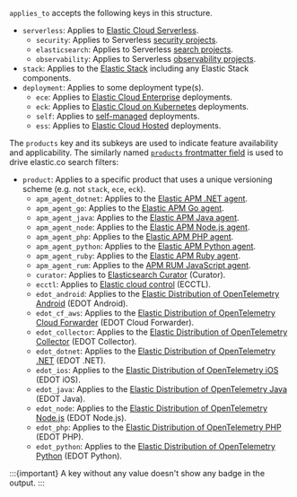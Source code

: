 `applies_to` accepts the following keys in this structure.

* `serverless`: Applies to [Elastic Cloud Serverless](https://www.elastic.co/docs/deploy-manage/deploy/elastic-cloud/serverless).
  * `security`: Applies to Serverless [security projects](https://www.elastic.co/docs/solutions/security/get-started/create-security-project).
  * `elasticsearch`: Applies to Serverless [search projects](https://www.elastic.co/docs/solutions/search/serverless-elasticsearch-get-started).
  * `observability`: Applies to Serverless [observability projects](https://www.elastic.co/docs/solutions/observability/get-started).
* `stack`: Applies to the [Elastic Stack](https://www.elastic.co/docs/get-started/the-stack) including any Elastic Stack components.
* `deployment`: Applies to some deployment type(s).
  * `ece`: Applies to [Elastic Cloud Enterprise](https://www.elastic.co/docs/deploy-manage/deploy/cloud-enterprise) deployments.
  * `eck`: Applies to [Elastic Cloud on Kubernetes](https://www.elastic.co/docs/deploy-manage/deploy/cloud-on-k8s) deployments.
  * `self`: Applies to [self-managed](https://www.elastic.co/docs/deploy-manage/deploy/self-managed) deployments.
  * `ess`: Applies to [Elastic Cloud Hosted](https://www.elastic.co/docs/deploy-manage/deploy/elastic-cloud/cloud-hosted) deployments.

The `products` key and its subkeys are used to indicate feature availability and applicability. The similarly named [`products` frontmatter field](/syntax/frontmatter.md#products) is used to drive elastic.co search filters:

* `product`: Applies to a specific product that uses a unique versioning scheme (e.g. not `stack`, `ece`, `eck`).
  * `apm_agent_dotnet`: Applies to the [Elastic APM .NET agent](https://www.elastic.co/docs/reference/apm/agents/dotnet).
  * `apm_agent_go`: Applies to the [Elastic APM Go agent](https://www.elastic.co/docs/reference/apm/agents/go).
  * `apm_agent_java`: Applies to the [Elastic APM Java agent](https://www.elastic.co/docs/reference/apm/agents/java).
  * `apm_agent_node`: Applies to the [Elastic APM Node.js agent](https://www.elastic.co/docs/reference/apm/agents/nodejs).
  * `apm_agent_php`: Applies to the [Elastic APM PHP agent](https://www.elastic.co/docs/reference/apm/agents/php).
  * `apm_agent_python`: Applies to the [Elastic APM Python agent](https://www.elastic.co/docs/reference/apm/agents/python).
  * `apm_agent_ruby`: Applies to the [Elastic APM Ruby agent](https://www.elastic.co/docs/reference/apm/agents/ruby).
  * `apm_agent_rum`: Applies to the [APM RUM JavaScript agent](https://www.elastic.co/docs/reference/apm/agents/rum-js).
  * `curator`: Applies to [Elasticsearch Curator](https://www.elastic.co/docs/reference/elasticsearch/curator) (Curator).
  * `ecctl`: Applies to [Elastic cloud control](https://www.elastic.co/docs/reference/ecctl) (ECCTL).
  * `edot_android`: Applies to the [Elastic Distribution of OpenTelemetry Android](https://www.elastic.co/docs/reference/opentelemetry/edot-sdks/android/) (EDOT Android).
  * `edot_cf_aws`: Applies to the [Elastic Distribution of OpenTelemetry Cloud Forwarder](https://www.elastic.co/docs/reference/opentelemetry/edot-cloud-forwarder/) (EDOT Cloud Forwarder).
  * `edot_collector`: Applies to the [Elastic Distribution of OpenTelemetry Collector](https://www.elastic.co/docs/reference/opentelemetry/edot-collector/) (EDOT Collector).
  * `edot_dotnet`: Applies to the [Elastic Distribution of OpenTelemetry .NET](https://www.elastic.co/docs/reference/opentelemetry/edot-sdks/dotnet/) (EDOT .NET).
  * `edot_ios`: Applies to the [Elastic Distribution of OpenTelemetry iOS](https://www.elastic.co/docs/reference/opentelemetry/edot-sdks/ios/) (EDOT iOS).
  * `edot_java`: Applies to the [Elastic Distribution of OpenTelemetry Java](https://www.elastic.co/docs/reference/opentelemetry/edot-sdks/java/) (EDOT Java).
  * `edot_node`: Applies to the [Elastic Distribution of OpenTelemetry Node.js](https://www.elastic.co/docs/reference/opentelemetry/edot-sdks/nodejs/) (EDOT Node.js).
  * `edot_php`: Applies to the [Elastic Distribution of OpenTelemetry PHP](https://www.elastic.co/docs/reference/opentelemetry/edot-sdks/php/) (EDOT PHP).
  * `edot_python`: Applies to the [Elastic Distribution of OpenTelemetry Python](https://www.elastic.co/docs/reference/opentelemetry/edot-sdks/python/) (EDOT Python).

:::{important}
A key without any value doesn't show any badge in the output.
:::
